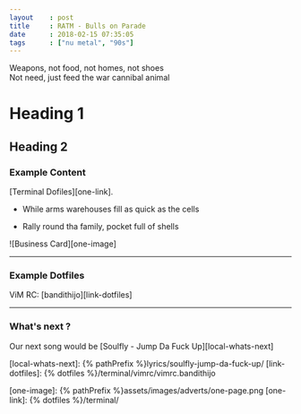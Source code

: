 ```yaml
---
layout    : post
title     : RATM - Bulls on Parade
date      : 2018-02-15 07:35:05
tags      : ["nu metal", "90s"]
---
```


Weapons, not food, not homes, not shoes\
Not need, just feed the war cannibal animal
<!--more-->

# Heading 1

## Heading 2

### Example Content

[Terminal Dofiles][one-link].

* While arms warehouses fill as quick as the cells

* Rally round tha family, pocket full of shells

![Business Card][one-image]

-- -- --

### Example Dotfiles

ViM RC: [bandithijo][link-dotfiles]

-- -- --

### What's next ?

Our next song would be [Soulfly - Jump Da Fuck Up][local-whats-next]

[//]: <> ( -- -- -- links below -- -- -- )

[local-whats-next]: {% pathPrefix %}lyrics/soulfly-jump-da-fuck-up/
[link-dotfiles]:    {% dotfiles %}/terminal/vimrc/vimrc.bandithijo

[one-image]:    {% pathPrefix %}assets/images/adverts/one-page.png
[one-link]:     {% dotfiles %}/terminal/
